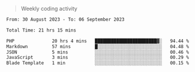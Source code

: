> Weekly coding activity
<!--START_SECTION:waka-->

```txt
From: 30 August 2023 - To: 06 September 2023

Total Time: 21 hrs 15 mins

PHP              20 hrs 4 mins   ███████████████████████▓░   94.44 %
Markdown         57 mins         █░░░░░░░░░░░░░░░░░░░░░░░░   04.48 %
JSON             5 mins          ░░░░░░░░░░░░░░░░░░░░░░░░░   00.46 %
JavaScript       3 mins          ░░░░░░░░░░░░░░░░░░░░░░░░░   00.29 %
Blade Template   1 min           ░░░░░░░░░░░░░░░░░░░░░░░░░   00.15 %
```

<!--END_SECTION:waka-->
